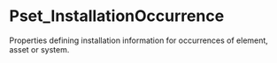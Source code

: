 # Pset_InstallationOccurrence

Properties defining installation information for occurrences of element, asset or system.
